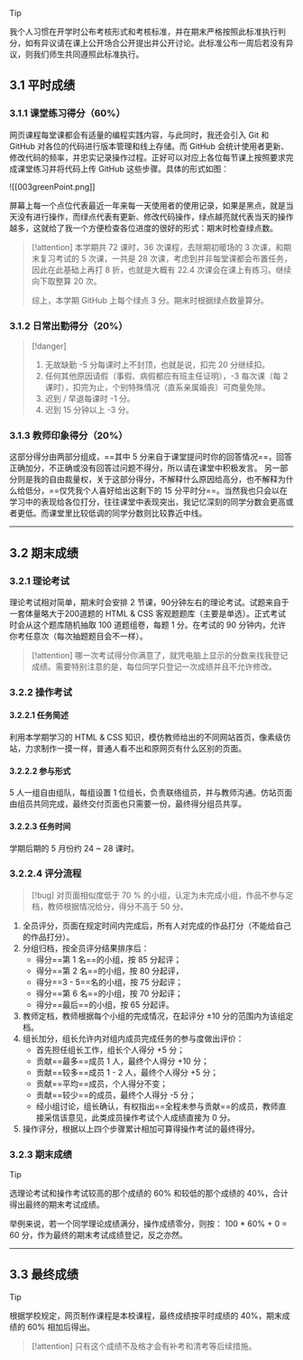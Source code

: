 >[!tip]
>我个人习惯在开学时公布考核形式和考核标准，并在期末严格按照此标准执行判分，如有异议请在课上公开场合公开提出并公开讨论。此标准公布一周后若没有异议，则我们师生共同遵照此标准执行。

## 3.1 平时成绩

### 3.1.1 课堂练习得分（60%）

网页课程每堂课都会有适量的编程实践内容，与此同时，我还会引入 Git 和 GitHub 对各位的代码进行版本管理和线上存储。而 GitHub 会统计使用者更新、修改代码的频率，并忠实记录操作过程。正好可以对应上各位每节课上按照要求完成课堂练习并将代码上传 GitHub 这些步骤。具体的形式如图：

![[003greenPoint.png]]

屏幕上每一个点位代表最近一年来每一天使用者的使用记录，如果是黑点，就是当天没有进行操作，而绿点代表有更新、修改代码操作，绿点越亮就代表当天的操作越多，这就给了我一个方便检查各位进度的很好的形式：期末时检查绿点数。

>[!attention]
>本学期共 72 课时，36 次课程，去除期初暖场的 3 次课，和期末复习考试的 5 次课，一共是 28 次课，考虑到并非每堂课都会布置任务，因此在此基础上再打 8 折，也就是大概有 22.4 次课会在课上有练习。继续向下取整算 20 次。
>
>综上，本学期 GitHub 上每个绿点 3 分。期末时根据绿点数量算分。

### 3.1.2 日常出勤得分（20%）

>[!danger]
>1. 无故缺勤 -5 分每课时上不封顶，也就是说，扣完 20 分继续扣。
>2. 任何其他原因请假（事假、病假都应有班主任证明），-3 每次课（每 2 课时），扣完为止，个别特殊情况（直系亲属婚丧）可商量免除。
>3. 迟到 / 早退每课时 -1 分。 
>4. 迟到 15 分钟以上 -3 分。


### 3.1.3 教师印象得分（20%）

这部分得分由两部分组成，==其中 5 分来自于课堂提问时你的回答情况==，回答正确加分，不正确或没有回答过问题不得分，所以请在课堂中积极发言。
另一部分则是我的自由裁量权，关于这部分得分，不解释什么原因给高分，也不解释为什么给低分，==仅凭我个人喜好给出这剩下的 15 分平时分==。当然我也只会以在学习中的表现给各位打分，往往课堂中表现突出，我记忆深刻的同学分数会更高或者更低。而课堂里比较低调的同学分数则比较靠近中线。

___

## 3.2 期末成绩

### 3.2.1 理论考试
理论考试相对简单，期末时会安排 2 节课，90分钟左右的理论考试。试题来自于一套体量略大于200道题的 HTML & CSS 客观题题库（主要是单选）。正式考试时会从这个题库随机抽取 100 道题组卷，每题 1 分。在考试的 90 分钟内，允许你考任意次（每次抽题题目会不一样）。

>[!attention]
>哪一次考试得分你满意了，就凭电脑上显示的分数来找我登记成绩。需要特别注意的是，每位同学只登记一次成绩并且不允许修改。

### 3.2.2 操作考试
#### 3.2.2.1 任务简述
利用本学期学习的 HTML & CSS 知识，模仿教师给出的不同网站首页，像素级仿站，力求制作一摸一样，普通人看不出和原网页有什么区别的页面。

#### 3.2.2.2 参与形式
5 人一组自由组队，每组设置 1 位组长，负责联络组员，并与教师沟通。仿站页面由组员共同完成，最终交付页面也只需要一份，最终得分组员共享。

#### 3.2.2.3 任务时间
学期后期的 5 月份约 24 ~ 28 课时。

### 3.2.2.4 评分流程
>[!bug]
> 对页面相似度低于 70 % 的小组，认定为未完成小组，作品不参与定档，教师根据情况给分，得分不高于 50 分。

1. 全员评分，页面在规定时间内完成后，所有人对完成的作品打分（不能给自己的作品打分）。
2. 分组归档，按全员评分结果排序后：
	* 得分==第 1 名==的小组，按 85 分起评；
	* 得分==第 2 名==的小组，按 80 分起评， 
	* 得分==3 - 5==名的小组，按 75 分起评；
	* 得分==第 6 名==的小组，按 70 分起评；
	* 得分==最后==的小组，按 65 分起评。
3. 教师定档，教师根据每个小组的完成情况，在起评分 ±10 分的范围内为该组定档。
4. 组长加分，组长允许内对组内成员完成任务的参与度做出评价：
	* 首先担任组长工作，组长个人得分 +5 分；
	* 贡献==最多==成员 1 人，最终个人得分 +10 分；
	* 贡献==较多==成员 1 - 2 人，最终个人得分 +5 分；
	* 贡献==平均==成员，个人得分不变；
	* 贡献==较少==的成员，最终个人得分 -5 分；
	* 经小组讨论，组长确认，有权指出==全程未参与贡献==的成员，教师直接采信该意见，此类成员操作考试个人成绩直接为 0 分。
5. 操作评分，根据以上四个步骤累计相加可算得操作考试的最终得分。

### 3.2.3 期末成绩
>[!tip]
>选理论考试和操作考试较高的那个成绩的 60% 和较低的那个成绩的 40%，合计得出最终的期末考试成绩。

举例来说，若一个同学理论成绩满分，操作成绩零分，则按： 100 * 60% + 0 = 60 分，作为最终的期末考试成绩登记，反之亦然。

---
## 3.3 最终成绩
>[!tip]
>根据学校规定，网页制作课程是本校课程，最终成绩按平时成绩的 40%，期末成绩的 60% 相加后得出。

>[!attention]
>只有这个成绩不及格才会有补考和清考等后续措施。